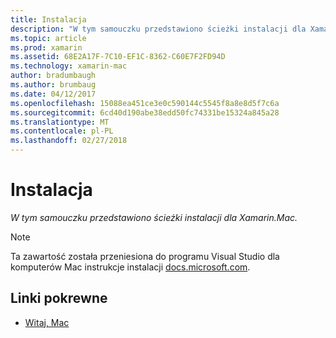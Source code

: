 ```yaml
---
title: Instalacja
description: "W tym samouczku przedstawiono ścieżki instalacji dla Xamarin.Mac."
ms.topic: article
ms.prod: xamarin
ms.assetid: 68E2A17F-7C10-EF1C-8362-C60E7F2FD94D
ms.technology: xamarin-mac
author: bradumbaugh
ms.author: brumbaug
ms.date: 04/12/2017
ms.openlocfilehash: 15088ea451ce3e0c590144c5545f8a8e8d5f7c6a
ms.sourcegitcommit: 6cd40d190abe38edd50fc74331be15324a845a28
ms.translationtype: MT
ms.contentlocale: pl-PL
ms.lasthandoff: 02/27/2018
---
```

# <a name="installation"></a>Instalacja

_W tym samouczku przedstawiono ścieżki instalacji dla Xamarin.Mac._

> [!NOTE]
> Ta zawartość została przeniesiona do programu Visual Studio dla komputerów Mac instrukcje instalacji [docs.microsoft.com](https://docs.microsoft.com/en-us/visualstudio/mac/installation).


## <a name="related-links"></a>Linki pokrewne

- [Witaj, Mac](~/mac/get-started/hello-mac.md)
